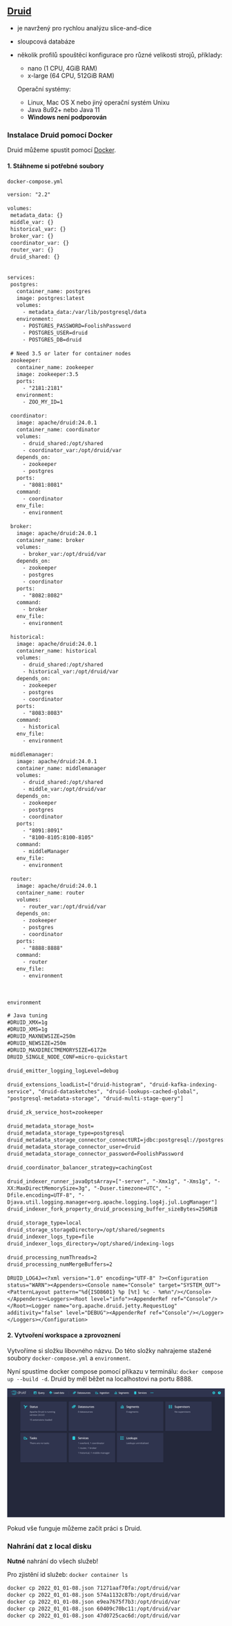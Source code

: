 ## [Druid](https://druid.apache.org/)
- je navržený pro rychlou analýzu slice-and-dice
- sloupcová databáze
- několik profilů spouštěcí konfigurace pro různé velikosti strojů, příklady:
  - nano (1 CPU, 4GiB RAM)
  - x-large (64 CPU, 512GiB RAM)  

  Operační systémy:
  * Linux, Mac OS X nebo jiný operační systém Unixu
  * Java 8u92+ nebo Java 11
  * **Windows není podporován**



### Instalace Druid pomocí Docker
Druid můžeme spustit pomocí [Docker](https://docs.imply.io/druid/docs/tutorials/docker).

#### 1. Stáhneme si potřebné soubory

`docker-compose.yml`
 
 ```
version: "2.2"

volumes:
  metadata_data: {}
  middle_var: {}
  historical_var: {}
  broker_var: {}
  coordinator_var: {}
  router_var: {}
  druid_shared: {}


services:
  postgres:
    container_name: postgres
    image: postgres:latest
    volumes:
      - metadata_data:/var/lib/postgresql/data
    environment:
      - POSTGRES_PASSWORD=FoolishPassword
      - POSTGRES_USER=druid
      - POSTGRES_DB=druid

  # Need 3.5 or later for container nodes
  zookeeper:
    container_name: zookeeper
    image: zookeeper:3.5
    ports:
      - "2181:2181"
    environment:
      - ZOO_MY_ID=1

  coordinator:
    image: apache/druid:24.0.1
    container_name: coordinator
    volumes:
      - druid_shared:/opt/shared
      - coordinator_var:/opt/druid/var
    depends_on: 
      - zookeeper
      - postgres
    ports:
      - "8081:8081"
    command:
      - coordinator
    env_file:
      - environment

  broker:
    image: apache/druid:24.0.1
    container_name: broker
    volumes:
      - broker_var:/opt/druid/var
    depends_on: 
      - zookeeper
      - postgres
      - coordinator
    ports:
      - "8082:8082"
    command:
      - broker
    env_file:
      - environment

  historical:
    image: apache/druid:24.0.1
    container_name: historical
    volumes:
      - druid_shared:/opt/shared
      - historical_var:/opt/druid/var
    depends_on: 
      - zookeeper
      - postgres
      - coordinator
    ports:
      - "8083:8083"
    command:
      - historical
    env_file:
      - environment

  middlemanager:
    image: apache/druid:24.0.1
    container_name: middlemanager
    volumes:
      - druid_shared:/opt/shared
      - middle_var:/opt/druid/var
    depends_on: 
      - zookeeper
      - postgres
      - coordinator
    ports:
      - "8091:8091"
      - "8100-8105:8100-8105"
    command:
      - middleManager
    env_file:
      - environment

  router:
    image: apache/druid:24.0.1
    container_name: router
    volumes:
      - router_var:/opt/druid/var
    depends_on:
      - zookeeper
      - postgres
      - coordinator
    ports:
      - "8888:8888"
    command:
      - router
    env_file:
      - environment 
```
<br>    

`environment`

```
# Java tuning
#DRUID_XMX=1g
#DRUID_XMS=1g
#DRUID_MAXNEWSIZE=250m
#DRUID_NEWSIZE=250m
#DRUID_MAXDIRECTMEMORYSIZE=6172m
DRUID_SINGLE_NODE_CONF=micro-quickstart

druid_emitter_logging_logLevel=debug

druid_extensions_loadList=["druid-histogram", "druid-kafka-indexing-service", "druid-datasketches", "druid-lookups-cached-global", "postgresql-metadata-storage", "druid-multi-stage-query"]

druid_zk_service_host=zookeeper

druid_metadata_storage_host=
druid_metadata_storage_type=postgresql
druid_metadata_storage_connector_connectURI=jdbc:postgresql://postgres:5432/druid
druid_metadata_storage_connector_user=druid
druid_metadata_storage_connector_password=FoolishPassword

druid_coordinator_balancer_strategy=cachingCost

druid_indexer_runner_javaOptsArray=["-server", "-Xmx1g", "-Xms1g", "-XX:MaxDirectMemorySize=3g", "-Duser.timezone=UTC", "-Dfile.encoding=UTF-8", "-Djava.util.logging.manager=org.apache.logging.log4j.jul.LogManager"]
druid_indexer_fork_property_druid_processing_buffer_sizeBytes=256MiB

druid_storage_type=local
druid_storage_storageDirectory=/opt/shared/segments
druid_indexer_logs_type=file
druid_indexer_logs_directory=/opt/shared/indexing-logs

druid_processing_numThreads=2
druid_processing_numMergeBuffers=2

DRUID_LOG4J=<?xml version="1.0" encoding="UTF-8" ?><Configuration status="WARN"><Appenders><Console name="Console" target="SYSTEM_OUT"><PatternLayout pattern="%d{ISO8601} %p [%t] %c - %m%n"/></Console></Appenders><Loggers><Root level="info"><AppenderRef ref="Console"/></Root><Logger name="org.apache.druid.jetty.RequestLog" additivity="false" level="DEBUG"><AppenderRef ref="Console"/></Logger></Loggers></Configuration>
```
#### 2. Vytvoření workspace a zprovoznení 
Vytvoříme si složku libovného názvu. Do této složky nahrajeme stažené soubory `docker-compose.yml` a `environment`.

Nyní spustíme docker compose pomocí příkazu v terminálu: `docker compose up --build -d`. Druid by měl běžet na localhostovi na portu 8888.

<img src="https://github.com/MystiMiki/DUL/blob/main/assets/tutorial-quickstart-01.png" alt="NoSQLDatabases"/>

Pokud vše funguje můžeme začít práci s Druid.

### Nahrání dat z local disku

**Nutné** nahrání do všech služeb!

Pro zjistění id služeb: `docker container ls`

```
docker cp 2022_01_01-08.json 71271aaf70fa:/opt/druid/var
docker cp 2022_01_01-08.json 574a1132c87b:/opt/druid/var
docker cp 2022_01_01-08.json e9ea7675f7b3:/opt/druid/var
docker cp 2022_01_01-08.json 60409c70bc11:/opt/druid/var
docker cp 2022_01_01-08.json 47d0725cac6d:/opt/druid/var
```

  
